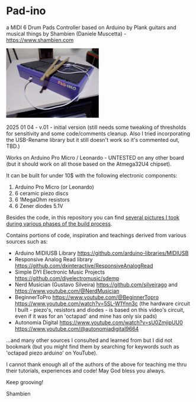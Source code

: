 # Pad-ino
a MIDI 6 Drum Pads Controller based on Arduino 
by Plank guitars and musical things by Shambien (Daniele Muscetta) - https://www.shambien.com

<img src="https://github.com/dani3l3/PadIno/blob/master/img/build-process-13.jpg?raw=true" alt="Pad-ino picture" width="250">

2025 01 04 - v.01 - initial version (still needs some tweaking of thresholds for sensitivity and some code/comments cleanup. Also I tried incorporating the USB-Rename library but it still doesn't work so it's commented out, TBD.)

Works on Arduino Pro Micro / Leonardo - UNTESTED on any other board (but it should work on all those based on the Atmega32U4 chipset).

It can be built for under 10$ with the following electronic components:
1. Arduino Pro Micro (or Leonardo)
1. 6 ceramic piezo discs
1. 6 1MegaOhm resistors
1. 6 Zener diodes 5.1V

Besides the code, in this repository you can find [several pictures I took during various phases of the build process](./img/).

Contains portions of code, inspiration and teachings derived from various sources such as: 
- Arduino MIDIUSB Library https://github.com/arduino-libraries/MIDIUSB
- Responsive Analog Read library https://github.com/dxinteractive/ResponsiveAnalogRead
- Simple DYI Electronic Music Projects https://github.com/diyelectromusic/sdemp
- Nerd Musician (Gustavo Silveira) https://github.com/silveirago and https://www.youtube.com/@NerdMusician
- BeginnerToPro https://www.youtube.com/@BeginnerTopro https://www.youtube.com/watch?v=5SL-W1Ynn3c (the hardware circuit I built - piezo's, resistors and diodes - is based on this video's circuit, even if it was for an 'octapad' and mine has only six pads)
- Autonomia Digital https://www.youtube.com/watch?v=sU0ZmjipUU0 https://www.youtube.com/@autonomiadigital9664

...and many other sources I consulted and learned from but I did not bookmark (but you might find them by searching for keywords such as 'octapad piezo arduino' on YouTube).

I cannot thank enough all of the authors of the above for teaching me thru their tutorials, experiences and code! 
May God bless you always.

Keep grooving!

Shambien


